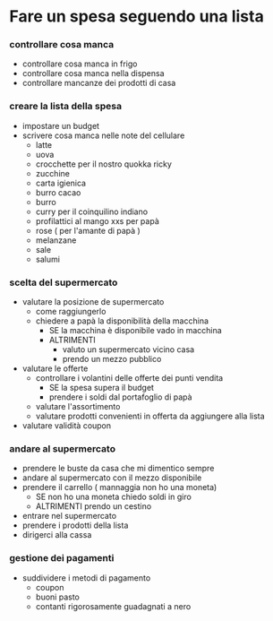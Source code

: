 # Fare un spesa seguendo una lista
### controllare cosa manca
  - controllare cosa manca in frigo
  - controllare cosa manca nella dispensa
  - controllare mancanze dei prodotti di casa
### creare la lista della spesa
 - impostare un budget
  - scrivere cosa manca nelle note del cellulare
    - latte
    - uova
    - crocchette per il nostro quokka ricky
    - zucchine
    - carta igienica
    - burro cacao
    - burro
    - curry per il coinquilino indiano
    - profilattici al mango xxs per papà
    - rose ( per l'amante di papà )
    - melanzane
    - sale
    - salumi
### scelta del supermercato
  - valutare la posizione de supermercato
    - come raggiungerlo
    - chiedere a papà la disponibilità della macchina
      - SE la macchina è disponibile vado in macchina
       - ALTRIMENTI
         - valuto un supermercato vicino casa
         - prendo un mezzo pubblico
  - valutare le offerte
    - controllare i volantini delle offerte dei punti vendita
      - SE la spesa supera il budget
       - prendere i soldi dal portafoglio di papà
    - valutare l'assortimento
    - valutare prodotti convenienti in offerta da aggiungere alla lista
  - valutare validità coupon
### andare al supermercato
 - prendere le buste da casa che mi dimentico sempre
 - andare al supermercato con il mezzo disponibile
 - prendere il carrello ( mannaggia non ho una moneta)
    - SE non ho una moneta chiedo soldi in giro
    - ALTRIMENTI prendo un cestino
 - entrare nel supermercato
 - prendere i prodotti della lista
 - dirigerci alla cassa
### gestione dei pagamenti
 - suddividere i metodi di pagamento
   - coupon
   - buoni pasto
   - contanti rigorosamente guadagnati a nero









